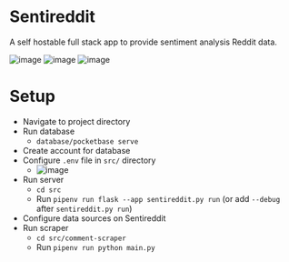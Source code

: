 # Sentireddit
A self hostable full stack app to provide sentiment analysis Reddit data.

![image](https://github.com/casrar/Sentireddit/assets/79720481/4b9bc67c-e9c3-4ea7-9dd3-b6df310182af)
![image](https://github.com/casrar/Sentireddit/assets/79720481/f6778ff3-c72c-4af5-83a3-b6c3ce0864f2)
![image](https://github.com/casrar/Sentireddit/assets/79720481/39f01f78-e787-4b3b-a6de-f14b14a6b6bb)


# Setup
- Navigate to project directory
- Run database 
  - ```database/pocketbase serve```
- Create account for database
- Configure ```.env``` file in ```src/``` directory
  - ![image](https://github.com/casrar/Sentireddit/assets/79720481/51fb8aa2-8d86-4247-8f51-a83b98a298c9)
- Run server 
  - ```cd src```
  - Run ```pipenv run flask --app sentireddit.py run``` (or add ```--debug``` after ```sentireddit.py run```)
- Configure data sources on Sentireddit
- Run scraper 
  - ```cd src/comment-scraper```
  - Run ```pipenv run python main.py```



